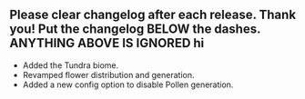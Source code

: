 Please clear changelog after each release.
Thank you!
Put the changelog BELOW the dashes. ANYTHING ABOVE IS IGNORED
hi
-----------------
- Added the Tundra biome.
- Revamped flower distribution and generation.
- Added a new config option to disable Pollen generation.

